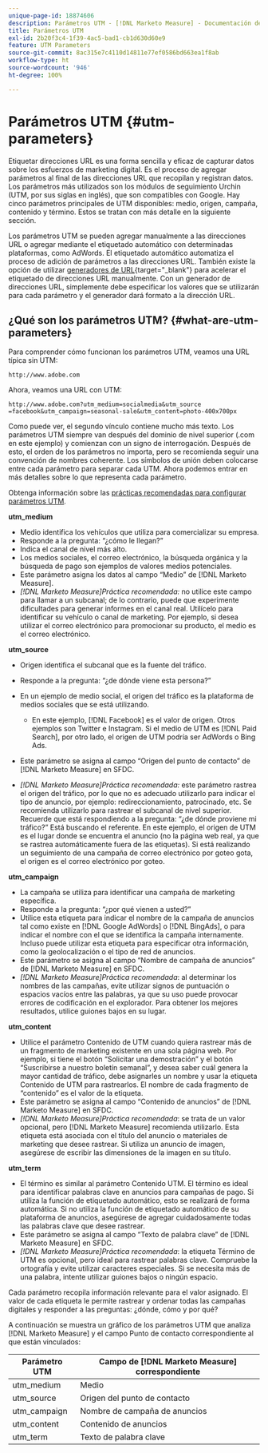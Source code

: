 ```yaml
---
unique-page-id: 18874606
description: Parámetros UTM - [!DNL Marketo Measure] - Documentación del producto
title: Parámetros UTM
exl-id: 2b20f3c4-1f39-4ac5-bad1-cb1d630d60e9
feature: UTM Parameters
source-git-commit: 8ac315e7c4110d14811e77ef0586bd663ea1f8ab
workflow-type: ht
source-wordcount: '946'
ht-degree: 100%

---
```


# Parámetros UTM {#utm-parameters}

Etiquetar direcciones URL es una forma sencilla y eficaz de capturar datos sobre los esfuerzos de marketing digital. Es el proceso de agregar parámetros al final de las direcciones URL que recopilan y registran datos. Los parámetros más utilizados son los módulos de seguimiento Urchin (UTM, por sus siglas en inglés), que son compatibles con Google. Hay cinco parámetros principales de UTM disponibles: medio, origen, campaña, contenido y término. Estos se tratan con más detalle en la siguiente sección.

Los parámetros UTM se pueden agregar manualmente a las direcciones URL o agregar mediante el etiquetado automático con determinadas plataformas, como AdWords. El etiquetado automático automatiza el proceso de adición de parámetros a las direcciones URL. También existe la opción de utilizar [generadores de URL](https://ga-dev-tools.appspot.com/campaign-url-builder/){target="_blank"} para acelerar el etiquetado de direcciones URL manualmente. Con un generador de direcciones URL, simplemente debe especificar los valores que se utilizarán para cada parámetro y el generador dará formato a la dirección URL.

## ¿Qué son los parámetros UTM? {#what-are-utm-parameters}

Para comprender cómo funcionan los parámetros UTM, veamos una URL típica sin UTM:

`http://www.adobe.com`

Ahora, veamos una URL con UTM:

`http://www.adobe.com?utm_medium=socialmedia&utm_source =facebook&utm_campaign=seasonal-sale&utm_content=photo-400x700px`

Como puede ver, el segundo vínculo contiene mucho más texto. Los parámetros UTM siempre van después del dominio de nivel superior (.com en este ejemplo) y comienzan con un signo de interrogación. Después de esto, el orden de los parámetros no importa, pero se recomienda seguir una convención de nombres coherente. Los símbolos de unión deben colocarse entre cada parámetro para separar cada UTM. Ahora podemos entrar en más detalles sobre lo que representa cada parámetro.

Obtenga información sobre las [prácticas recomendadas para configurar parámetros UTM](/help/channel-tracking-and-setup/online-channels/best-practices-for-setting-up-utm-parameters.md).

**utm_medium**

* Medio identifica los vehículos que utiliza para comercializar su empresa.
* Responde a la pregunta: “¿cómo le llegan?”
* Indica el canal de nivel más alto.
* Los medios sociales, el correo electrónico, la búsqueda orgánica y la búsqueda de pago son ejemplos de valores medios potenciales.
* Este parámetro asigna los datos al campo “Medio” de [!DNL Marketo Measure].
* _[!DNL Marketo Measure]Práctica recomendada:_ no utilice este campo para llamar a un subcanal; de lo contrario, puede que experimente dificultades para generar informes en el canal real. Utilícelo para identificar su vehículo o canal de marketing. Por ejemplo, si desea utilizar el correo electrónico para promocionar su producto, el medio es el correo electrónico.

**utm_source**

* Origen identifica el subcanal que es la fuente del tráfico.
* Responde a la pregunta: “¿de dónde viene esta persona?”
* En un ejemplo de medio social, el origen del tráfico es la plataforma de medios sociales que se está utilizando.
   * En este ejemplo, [!DNL Facebook] es el valor de origen. Otros ejemplos son Twitter e Instagram. Si el medio de UTM es [!DNL Paid Search], por otro lado, el origen de UTM podría ser AdWords o Bing Ads.

* Este parámetro se asigna al campo “Origen del punto de contacto” de [!DNL Marketo Measure] en SFDC.
* _[!DNL Marketo Measure]Práctica recomendada:_ este parámetro rastrea el origen del tráfico, por lo que no es adecuado utilizarlo para indicar el tipo de anuncio, por ejemplo: redireccionamiento, patrocinado, etc. Se recomienda utilizarlo para rastrear el subcanal de nivel superior. Recuerde que está respondiendo a la pregunta: “¿de dónde proviene mi tráfico?” Está buscando el referente. En este ejemplo, el origen de UTM es el lugar donde se encuentra el anuncio (no la página web real, ya que se rastrea automáticamente fuera de las etiquetas). Si está realizando un seguimiento de una campaña de correo electrónico por goteo gota, el origen es el correo electrónico por goteo.

**utm_campaign**

* La campaña se utiliza para identificar una campaña de marketing específica.
* Responde a la pregunta: “¿por qué vienen a usted?”
* Utilice esta etiqueta para indicar el nombre de la campaña de anuncios tal como existe en [!DNL Google AdWords] o [!DNL BingAds], o para indicar el nombre con el que se identifica la campaña internamente. Incluso puede utilizar esta etiqueta para especificar otra información, como la geolocalización o el tipo de red de anuncios.
* Este parámetro se asigna al campo “Nombre de campaña de anuncios” de [!DNL Marketo Measure] en SFDC.
* _[!DNL Marketo Measure]Práctica recomendada_: al determinar los nombres de las campañas, evite utilizar signos de puntuación o espacios vacíos entre las palabras, ya que su uso puede provocar errores de codificación en el explorador. Para obtener los mejores resultados, utilice guiones bajos en su lugar.

**utm_content**

* Utilice el parámetro Contenido de UTM cuando quiera rastrear más de un fragmento de marketing existente en una sola página web. Por ejemplo, si tiene el botón “Solicitar una demostración” y el botón “Suscribirse a nuestro boletín semanal”, y desea saber cuál genera la mayor cantidad de tráfico, debe asignarles un nombre y usar la etiqueta Contenido de UTM para rastrearlos. El nombre de cada fragmento de “contenido” es el valor de la etiqueta.
* Este parámetro se asigna al campo “Contenido de anuncios” de [!DNL Marketo Measure] en SFDC.
* _[!DNL Marketo Measure]Práctica recomendada_: se trata de un valor opcional, pero [!DNL Marketo Measure] recomienda utilizarlo. Esta etiqueta está asociada con el título del anuncio o materiales de marketing que desee rastrear. Si utiliza un anuncio de imagen, asegúrese de escribir las dimensiones de la imagen en su título.

**utm_term**

* El término es similar al parámetro Contenido UTM. El término es ideal para identificar palabras clave en anuncios para campañas de pago. Si utiliza la función de etiquetado automático, esto se realizará de forma automática. Si no utiliza la función de etiquetado automático de su plataforma de anuncios, asegúrese de agregar cuidadosamente todas las palabras clave que desee rastrear.
* Este parámetro se asigna al campo “Texto de palabra clave” de [!DNL Marketo Measure] en SFDC.
* _[!DNL Marketo Measure]Práctica recomendada_: la etiqueta Término de UTM es opcional, pero ideal para rastrear palabras clave. Compruebe la ortografía y evite utilizar caracteres especiales. Si se necesita más de una palabra, intente utilizar guiones bajos o ningún espacio.

Cada parámetro recopila información relevante para el valor asignado. El valor de cada etiqueta le permite rastrear y ordenar todas las campañas digitales y responder a las preguntas: ¿dónde, cómo y por qué?

A continuación se muestra un gráfico de los parámetros UTM que analiza [!DNL Marketo Measure] y el campo Punto de contacto correspondiente al que están vinculados:

| **Parámetro UTM** | **Campo de [!DNL Marketo Measure] correspondiente** |
|---|---|
| utm_medium | Medio |
| utm_source | Origen del punto de contacto |
| utm_campaign | Nombre de campaña de anuncios |
| utm_content | Contenido de anuncios |
| utm_term | Texto de palabra clave |

